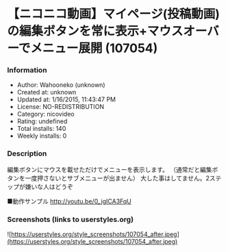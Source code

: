 # 【ニコニコ動画】マイページ(投稿動画)の編集ボタンを常に表示+マウスオーバーでメニュー展開 (107054)

### Information
- Author: Wahooneko (unknown)
- Created at: unknown
- Updated at: 1/16/2015, 11:43:47 PM
- License: NO-REDISTRIBUTION
- Category: nicovideo
- Rating: undefined
- Total installs: 140
- Weekly installs: 0


### Description
編集ボタンにマウスを載せただけでメニューを表示します。
（通常だと編集ボタンを一度押さないとサブメニューが出ません）
大した事はしてません。2ステップが嫌いな人はどうぞ

■動作サンプル
http://youtu.be/0_jgICA3FqU


### Screenshots (links to userstyles.org)
![https://userstyles.org/style_screenshots/107054_after.jpeg](https://userstyles.org/style_screenshots/107054_after.jpeg)



